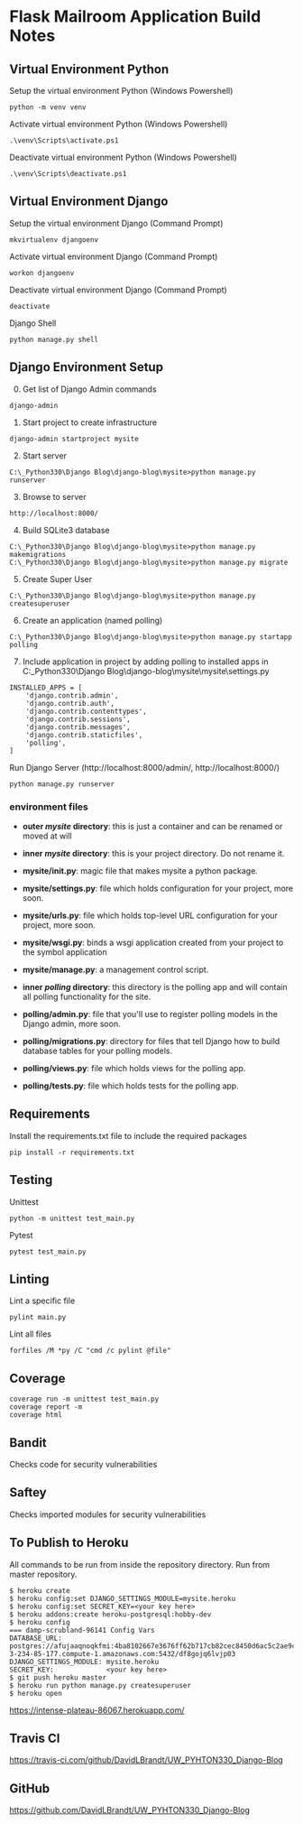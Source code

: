 # Flask Mailroom Application Build Notes #

## Virtual Environment Python ##

Setup the virtual environment Python (Windows Powershell)
```
python -m venv venv
```

Activate virtual environment Python (Windows Powershell)
```
.\venv\Scripts\activate.ps1
```

Deactivate virtual environment Python (Windows Powershell)
```
.\venv\Scripts\deactivate.ps1
```

## Virtual Environment Django ##

Setup the virtual environment Django (Command Prompt)
```
mkvirtualenv djangoenv
```

Activate virtual environment Django (Command Prompt)
```
workon djangoenv
```

Deactivate virtual environment Django (Command Prompt)
```
deactivate
```

Django Shell
```
python manage.py shell
```
## Django Environment Setup ##

00) Get list of Django Admin commands
```
django-admin
```

01) Start project to create infrastructure
```
django-admin startproject mysite
```

02) Start server
```
C:\_Python330\Django Blog\django-blog\mysite>python manage.py runserver
```

03) Browse to server
```
http://localhost:8000/
```

04) Build SQLite3 database
```
C:\_Python330\Django Blog\django-blog\mysite>python manage.py makemigrations
C:\_Python330\Django Blog\django-blog\mysite>python manage.py migrate
```

05) Create Super User
```
C:\_Python330\Django Blog\django-blog\mysite>python manage.py createsuperuser
```

06) Create an application (named polling)
```
C:\_Python330\Django Blog\django-blog\mysite>python manage.py startapp polling
```

07) Include application in project by adding polling to installed apps in C:\_Python330\Django Blog\django-blog\mysite\mysite\settings.py
```
INSTALLED_APPS = [
    'django.contrib.admin',
    'django.contrib.auth',
    'django.contrib.contenttypes',
    'django.contrib.sessions',
    'django.contrib.messages',
    'django.contrib.staticfiles',
    'polling',
]
```

Run Django Server (http://localhost:8000/admin/, http://localhost:8000/)
```
python manage.py runserver
```

### environment files ###
* **outer *mysite* directory**: this is just a container and can be renamed or moved at will

* **inner *mysite* directory**: this is your project directory. Do not rename it.
* **mysite/__init__.py**: magic file that makes mysite a python package.
* **mysite/settings.py**: file which holds configuration for your project, more soon.
* **mysite/urls.py**: file which holds top-level URL configuration for your project, more soon.
* **mysite/wsgi.py**: binds a wsgi application created from your project to the symbol application
* **mysite/manage.py**: a management control script.

* **inner *polling* directory**: this directory is the polling app and will contain all polling functionality for the site.
* **polling/admin.py**: file that you'll use to register polling models in the Django admin, more soon.
* **polling/migrations.py**: directory for files that tell Django how to build database tables for your polling models.
* **polling/views.py**: file which holds views for the polling app.
* **polling/tests.py**: file which holds tests for the polling app.

## Requirements ##
Install the requirements.txt file to include the required packages
```
pip install -r requirements.txt
```

## Testing ##
Unittest
```
python -m unittest test_main.py
```
Pytest
```
pytest test_main.py
```

## Linting ##
Lint a specific file
```
pylint main.py
```

Lint all files
```
forfiles /M *py /C "cmd /c pylint @file"
```

## Coverage ##
```
coverage run -m unittest test_main.py
coverage report -m
coverage html
```

## Bandit ##
Checks code for security vulnerabilities

## Saftey ##
Checks imported modules for security vulnerabilities

## To Publish to Heroku

All commands to be run from inside the repository directory.
Run from master repository.
```
$ heroku create
$ heroku config:set DJANGO_SETTINGS_MODULE=mysite.heroku 
$ heroku config:set SECRET_KEY=<your key here>
$ heroku addons:create heroku-postgresql:hobby-dev
$ heroku config
=== damp-scrubland-96141 Config Vars
DATABASE_URL:           postgres://afujaaqnoqkfmi:4ba8102667e3676ff62b717cb82cec8450d6ac5c2ae9c90c5b71647b32c2dded@ec2-3-234-85-177.compute-1.amazonaws.com:5432/df8gojq6lvjp03
DJANGO_SETTINGS_MODULE: mysite.heroku
SECRET_KEY:             <your key here>
$ git push heroku master
$ heroku run python manage.py createsuperuser
$ heroku open
```
https://intense-plateau-86067.herokuapp.com/

## Travis CI ##
https://travis-ci.com/github/DavidLBrandt/UW_PYHTON330_Django-Blog

## GitHub ##
https://github.com/DavidLBrandt/UW_PYHTON330_Django-Blog
